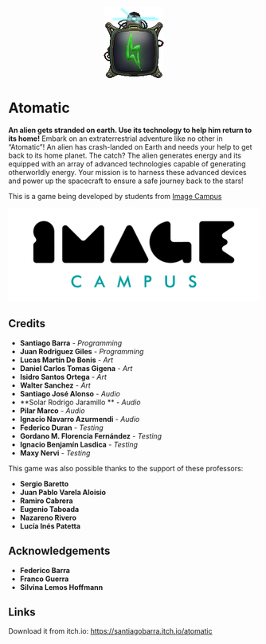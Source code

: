 <p align="center">
<img src="overpowered_logo.png" alt="Atomatic"/>
</p>

# Atomatic

**An alien gets stranded on earth. Use its technology to help him return to its home!**
Embark on an extraterrestrial adventure like no other in “Atomatic”! An alien has crash-landed on Earth and needs your help to get back to its home planet. The catch? The alien generates energy and its equipped with an array of advanced technologies capable of generating otherworldly energy. Your mission is to harness these advanced devices and power up the spacecraft to ensure a safe journey back to the stars!


This is a game being developed by students from <a href="https://www.imagecampus.edu.ar/">Image Campus</a>

<p align="center">
  <a href="https://www.imagecampus.edu.ar/">
    <img src="logo-image-campus.png" alt="Image Campus"/>
  </a> 
</p>


## Credits

- **Santiago Barra** - *Programming*
- **Juan Rodriguez Giles** - *Programming*
- **Lucas Martín De Bonis** - *Art*
- **Daniel Carlos Tomas Gigena** - *Art*
- **Isidro Santos Ortega** - *Art*
- **Walter Sanchez** - *Art*
- **Santiago José Alonso** - *Audio*
- **Solar Rodrigo Jaramillo ** - *Audio*
- **Pilar Marco** - *Audio*
- **Ignacio Navarro Azurmendi** - *Audio*
- **Federico Duran** - *Testing*
- **Gordano M. Florencia Fernández** - *Testing*
- **Ignacio Benjamín Lasdica** - *Testing*
- **Maxy Nervi** - *Testing*


This game was also possible thanks to the support of these professors:

- **Sergio Baretto**
- **Juan Pablo Varela Aloisio**
- **Ramiro Cabrera**
- **Eugenio Taboada**
- **Nazareno Rivero**
- **Lucía Inés Patetta**


## Acknowledgements

- **Federico Barra**
- **Franco Guerra**
- **Silvina Lemos Hoffmann**


## Links

Download it from itch.io: https://santiagobarra.itch.io/atomatic
